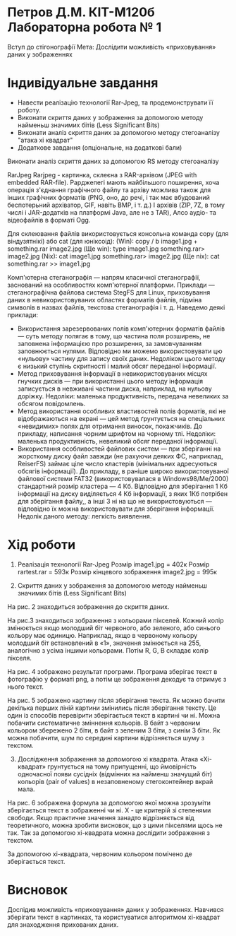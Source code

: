 Петров Д.М. КІТ-М120б
Лабораторна робота № 1
=====================
Вступ до стігонографії
Мета: Дослідити можливість «приховування» даних у зображеннях

Індивідуальне завдання
=====================
*	Навести реалізацію технології Rar-Jpeg, та продемонструвати її роботу.
*	Виконати скриття даних у зображення за допомогою методу найменьш значимих бітів (Less Significant Bits)
*	Виконати аналіз скриття даних за допомогою методу стегоаналізу "атака хі квадрат"
*	Додаткове завдання (опціональне, на додаткові бали)

Виконати аналіз скриття даних за допомогою RS методу стегоаналізу

RarJpeg
Rarjpeg - картинка, склеєна з RAR-архівом (JPEG with embedded RAR-file). Рарджепегі мають найбільшого поширення, хоча операція з'єднання графічного файлу та архіву можлива також для інших графічних форматів (PNG, оно, до речі, і так має вбудований беспотерьний архіватор, GIF, навіть BMP, і т. д.) І архівів (ZIP, 7Z, в тому числі і JAR-додатків на платформі Java, але не з TAR), Алсо аудіо- та відеофайлів в форматі Ogg.

Для склеювання файлів використовується консольна команда copy (для віндузятнікі) або cat (для юніксоід):
(Win): copy / b image1.jpg + something.rar image2.jpg
(Ще win): type image1.jpg something.rar> image2.jpg
(Nix): cat image1.jpg something.rar> image2.jpg
(Ще nix): cat something.rar >> image1.jpg

Комп'ютерна стеганографія — напрям класичної стеганографії, заснований на особливостях комп'ютерної платформи. Приклади — стеганографічна файлова система StegFS для Linux, приховування даних в невикористовуваних областях форматів файлів, підміна символів в назвах файлів, текстова стеганографія і т. д. Наведемо деякі приклади:

*	Використання зарезервованих полів комп'ютерних форматів файлів — суть методу полягає в тому, що частина поля розширень, не заповнена інформацією про розширення, за замовчуванням заповнюється нулями. Відповідно ми можемо використовувати цю «нульову» частину для запису своїх даних. Недоліком цього методу є низький ступінь скритності і малий обсяг переданої інформації.
*	Метод приховування інформації в невикористовуваних місцях гнучких дисків — при використанні цього методу інформація записується в невживані частини диска, наприклад, на нульову доріжку. Недоліки: маленька продуктивність, передача невеликих за обсягом повідомлень.
*	Метод використання особливих властивостей полів форматів, які не відображаються на екрані — цей метод ґрунтується на спеціальних «невидимих» полях для отримання виносок, покажчиків. До прикладу, написання чорним шрифтом на чорному тлі. Недоліки: маленька продуктивність, невеликий обсяг переданої інформації.
*	Використання особливостей файлових систем — при зберіганні на жорсткому диску файл завжди (не рахуючи деяких ФС, наприклад, ReiserFS) займає ціле число кластерів (мінімальних адресуються обсягів інформації). До прикладу, в раніше широко використовуваної файлової системи FAT32 (використовувалася в Windows98/Me/2000) стандартний розмір кластера — 4 Кб. Відповідно для зберігання 1 Кб інформації на диску виділяється 4 Кб інформації, з яких 1Кб потрібен для зберігання файлу,, а інші 3 ні на що не використовуються — відповідно їх можна використовувати для зберігання інформації. Недолік даного методу: легкість виявлення.

Хід роботи
=====================

1.	Реалізація технології Rar-Jpeg
Розмір image1.jpg = 402к
Розмір rartest.rar = 593к
Розмір кінцевого зображення image2.jpg = 995к

2.	Скриття даних у зображення за допомогою методу найменьш значимих бітів (Less Significant Bits)
 
На рис. 2 знаходиться зображення до скриття даних.
 
На рис.3 знаходиться зображення з кольорами пікселей. Кожний колір змінюється якщо молодший біт червоного, або зеленого, або синього кольору має одиницю. Наприклад, якщо в червоному кольору молодший біт встановлений в «1», значення змінюється на 255, аналогічно з усіма іншими кольорами. Потім R, G, B складає колір пікселя.

На рис. 4 зображено результат програми. Програма зберігає текст в фотографію у форматі png, а потім це зображення декодує та отримує з нього текст. 
 
На рис. 5 зображено картину після зберігання текста. Як можно бачити декілька перших ліній картини змінились після зберігання тексту. Це один із способів перевірити зберігається текст в картині чи ні. Можна побачити систематичне зміннення кольорів.
В байт з червоним кольором збережено 2 біти, в байт з зеленим 3 біти, з синім 3 біти. Як можна побачити, шум по середині картини відрізняється шуму з текстом.

3.	Дослідження зображення за допомогою хі квадрата.
Атака «Хі-квадрат» грунтується на тому припущенні, що ймовірність одночасної появи сусідніх (відмінних на найменш значущий біт) кольорів (pair of values) в незаповненому стегоконтейнер вкрай мала.  
 
На рис. 6 зображена формула за допомогою якої можна зрозуміти зберігається текст в зображенні чи ні. Х - це критерій зі степенями свободи. Якщо практичне значення занадто відрізняється від теоретичного, можна зробити висновок, що з цими пікселями щось не так.
Так за допомогою хі-квадрата можна дослідити зображення з текстом.
 
За допомогою хі-квадрата, червоним кольором помічено де зберігається текст.

Висновок
=====================
Дослідив можливість «приховування» даних у зображеннях. Навчився зберігати текст в картинках, та користуватися алгоритмом хі-квадрат для знаходження прихованих даних.

